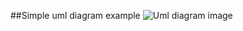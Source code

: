 ##Simple uml diagram example
![Uml diagram image](http://www.plantuml.com/plantuml/png/oymhIIrAIqnELN1D1B8KR6hqz1IISnABYnK2KekAy_Eua3b0QLrTg7HuVb5sQX6gj1PSrYCrCQSa0rLMoK1FJqaX7wX6IKylDp6lKWcgE2G_FwSO0000)



